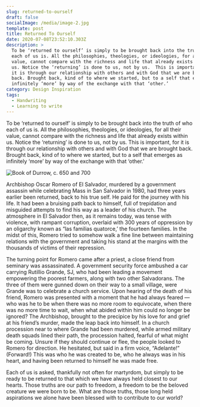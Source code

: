 ```yaml
---
slug: returned-to-ourself
draft: false
socialImage: /media/image-2.jpg
template: post
title: Returned To Ourself
date: 2020-07-08T23:52:10.303Z
description: >
  To be ‘returned to ourself’ is simply to be brought back into the truth of who
  each of us is. All the philosophies, theologies, or ideologies, for all their
  value, cannot compare with the richness and life that already exists within
  us. Notice the ‘returning’ is done to us, not by us.  This is important, for
  it is through our relationship with others and with God that we are brought
  back. Brought back, kind of to where we started, but to a self that emerges as
  infinitely ‘more’ by way of the exchange with that ‘other.’     	
category: Design Inspiration
tags:
  - Handwriting
  - Learning to write
---
```

To be ‘returned to ourself’ is simply to be brought back into the truth of who each of us is. All the philosophies, theologies, or ideologies, for all their value, cannot compare with the richness and life that already exists within us. Notice the ‘returning’ is done to us, not by us.  This is important, for it is through our relationship with others and with God that we are brought back. Brought back, kind of to where we started, but to a self that emerges as infinitely ‘more’ by way of the exchange with that ‘other.’     	

![Book of Durrow, c. 650 and 700](/media/book-of-durrow.jpg "Book of Durrow, c. 650 and 700")

Archbishop Oscar Romero of El Salvador, murdered by a government assassin while celebrating Mass in San Salvador in 1980, had three years earlier been returned, back to his true self.  He paid for the journey with his life.  It had been a bruising path back to himself, full of trepidation and misguided attempts to find his way as a leader of his church.  The atmosphere in El Salvador then, as it remains today, was tense with violence, with rampant corruption, overlaid with 300 years of oppression by an oligarchy known as “las familias quatorce,’ the fourteen families.  In the midst of this, Romero tried to somehow walk a fine line between maintaining relations with the government and taking his stand at the margins with the thousands of  victims of their repression.
 
The turning point for Romero came after a priest, a close friend from seminary was assassinated.  A government security force ambushed a car carrying Rutillio Grande, SJ, who had been leading a movement empowering the poorest farmers, along with two other Salvadorans.  The three of them were gunned down on their way to a small village, were Grande was to celebrate a church service.  Upon hearing of the death of his friend,  Romero was presented with a moment that he had always feared — who was he to be when there was no more room to equivocate, when there was no more time to wait, when what abided within him could no longer be ignored?  The Archbishop, brought to the precipice by his love for and grief at his friend’s murder, made the leap back into himself.  In a church procession near to where Grande had been murdered, while armed military death squads lined their path, the procession halted, fearful of what might be coming.  Unsure if they should continue or flee, the people looked to Romero for direction.  He hesitated, but said in a firm voice, “Adelante!” (Forward!)  This was who he was created to be, who he always was in his heart, and having been returned to himself he was made free.

Each of us is asked, thankfully not often for martyrdom, but simply to be ready to be returned to that which we have always held closest to our hearts.  Those truths are our path to freedom, a freedom to be the beloved creature we were born to be.   What are those truths, those long held aspirations we alone have been blessed with to contribute to our world?